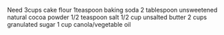 Need 3cups cake flour
1teaspoon baking soda
2 tablespoon unsweetened natural cocoa powder
1/2 teaspoon salt
1/2 cup unsalted butter
2 cups granulated sugar
1 cup canola/vegetable oil
